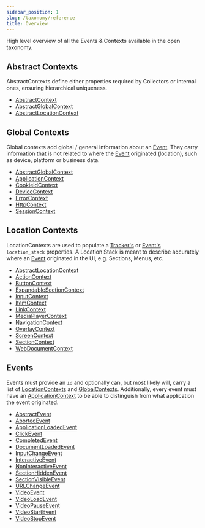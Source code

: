 ```yaml
---
sidebar_position: 1
slug: /taxonomy/reference
title: Overview
---
```


High level overview of all the Events & Contexts available in the open taxonomy.

## Abstract Contexts
AbstractContexts define either properties required by Collectors or internal ones, ensuring hierarchical 
uniqueness.

* [AbstractContext](./abstract-contexts/AbstractContext.md)
* [AbstractGlobalContext](./abstract-contexts/AbstractGlobalContext.md)
* [AbstractLocationContext](./abstract-contexts/AbstractLocationContext.md)


## Global Contexts
Global contexts add global / general information about an [Event](/tracking/core-concepts/events.md). They 
carry information that is not related to where the [Event](/tracking/core-concepts/events.md) originated 
(location), such as device, platform or business data.

* [AbstractGlobalContext](./global-contexts/AbstractGlobalContext.md)
* [ApplicationContext](./global-contexts/ApplicationContext.md)
* [CookieIdContext](./global-contexts/CookieIdContext.md)
* [DeviceContext](./global-contexts/DeviceContext.md)
* [ErrorContext](./global-contexts/ErrorContext.md)
* [HttpContext](./global-contexts/HttpContext.md)
* [SessionContext](./global-contexts/SessionContext.md)


## Location Contexts
LocationContexts are used to populate a [Tracker's](/tracking/core-concepts/trackers) or 
[Event's](/tracking/core-concepts/events.md) `location_stack` properties. A Location Stack is 
meant to describe accurately where an [Event](/tracking/core-concepts/events.md) originated in the UI, e.g. 
Sections, Menus, etc.

* [AbstractLocationContext](./location-contexts/AbstractLocationContext.md)
* [ActionContext](./location-contexts/ActionContext.md)
* [ButtonContext](./location-contexts/ButtonContext.md)
* [ExpandableSectionContext](./location-contexts/ExpandableSectionContext.md)
* [InputContext](./location-contexts/InputContext.md)
* [ItemContext](./location-contexts/ItemContext.md)
* [LinkContext](./location-contexts/LinkContext.md)
* [MediaPlayerContext](./location-contexts/MediaPlayerContext.md)
* [NavigationContext](./location-contexts/NavigationContext.md)
* [OverlayContext](./location-contexts/OverlayContext.md)
* [ScreenContext](./location-contexts/ScreenContext.md)
* [SectionContext](./location-contexts/SectionContext.md)
* [WebDocumentContext](./location-contexts/WebDocumentContext.md)


## Events
Events must provide an `id` and optionally can, but most likely will, carry a list of 
[LocationContexts](/taxonomy/reference/location-contexts/overview.md) and 
[GlobalContexts](/taxonomy/reference/global-contexts/overview.md). Additionally, every event must have an 
[ApplicationContext](/taxonomy/reference/global-contexts/ApplicationContext.md) to be able to distinguish from 
what application the event originated.

* [AbstractEvent](./events/AbstractEvent.md)
* [AbortedEvent](./events/AbortedEvent.md)
* [ApplicationLoadedEvent](./events/ApplicationLoadedEvent.md)
* [ClickEvent](./events/ClickEvent.md)
* [CompletedEvent](./events/CompletedEvent.md)
* [DocumentLoadedEvent](./events/DocumentLoadedEvent.md)
* [InputChangeEvent](./events/InputChangeEvent.md)
* [InteractiveEvent](./events/InteractiveEvent.md)
* [NonInteractiveEvent](./events/NonInteractiveEvent.md)
* [SectionHiddenEvent](./events/SectionHiddenEvent.md)
* [SectionVisibleEvent](./events/SectionVisibleEvent.md)
* [URLChangeEvent](./events/URLChangeEvent.md)
* [VideoEvent](./events/VideoEvent.md)
* [VideoLoadEvent](./events/VideoLoadEvent.md)
* [VideoPauseEvent](./events/VideoPauseEvent.md)
* [VideoStartEvent](./events/VideoStartEvent.md)
* [VideoStopEvent](./events/VideoStopEvent.md)
